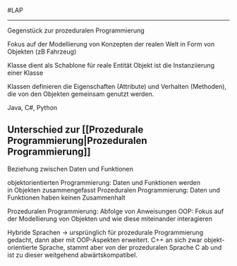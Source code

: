 #LAP 
***
Gegenstück zur prozeduralen Programmierung

Fokus auf der Modellierung von Konzepten der realen Welt in Form von Objekten (zB Fahrzeug)

Klasse dient als Schablone für reale Entität
Objekt ist die Instanziierung einer Klasse

Klassen definieren die Eigenschaften (Attribute) und Verhalten (Methoden), die von den Objekten gemeinsam genutzt werden.

Java, C#, Python

## Unterschied zur [[Prozedurale Programmierung|Prozeduralen Programmierung]]
Beziehung zwischen Daten und Funktionen

objektorientierten Programmierung: Daten und Funktionen werden in Objekten zusammengefasst
Prozeduralen Programmierung: Daten und Funktionen haben keinen Zusammenhalt

Prozeduralen Programmierung: Abfolge von Anweisungen
OOP: Fokus auf der Modellierung von Objekten und wie diese miteinander interagieren

Hybride Sprachen -> ursprünglich für prozedurale Programmierung gedacht, dann aber mit OOP-Aspekten erweitert.
C++ an sich zwar objekt-orientierte Sprache, stammt aber von der prozeduralen Sprache C ab und ist zu dieser weitgehend abwärtskompatibel.

